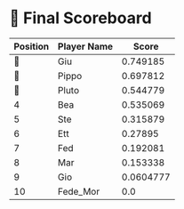# 🚩 Final Scoreboard 

Position | Player Name | Score 
--- | --- | ---
🥇 | Giu | 0.749185
🥈 | Pippo | 0.697812
🥉 | Pluto | 0.544779
4 | Bea | 0.535069
5 | Ste | 0.315879
6 | Ett | 0.27895
7 | Fed | 0.192081
8 | Mar | 0.153338
9 | Gio | 0.0604777
10 | Fede_Mor | 0.0
